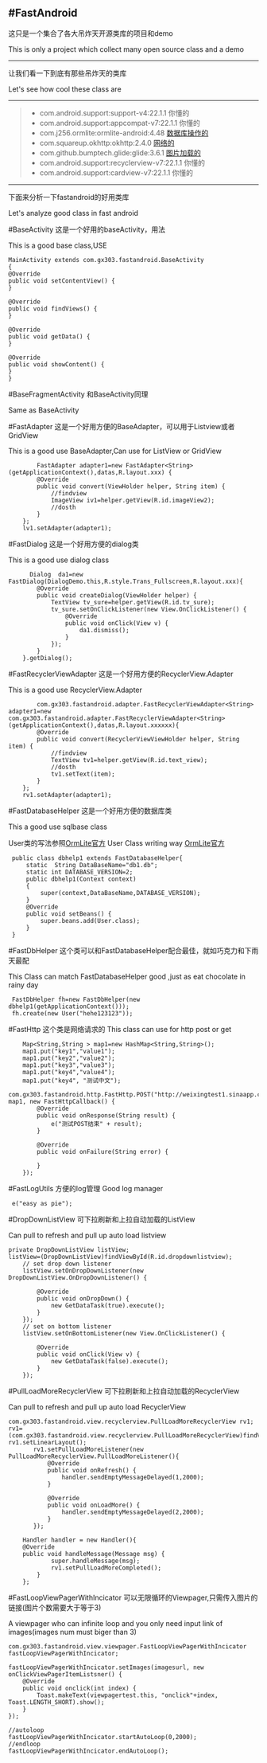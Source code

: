#FastAndroid
------
这只是一个集合了各大吊炸天开源类库的项目和demo

This is only a project which collect many open source class and a demo

------
让我们看一下到底有那些吊炸天的类库

Let's see how cool these class are

------
>* com.android.support:support-v4:22.1.1      你懂的
>* com.android.support:appcompat-v7:22.1.1    你懂的
>* com.j256.ormlite:ormlite-android:4.48      [数据库操作的][1]
>* com.squareup.okhttp:okhttp:2.4.0           [网络的][2]
>* com.github.bumptech.glide:glide:3.6.1      [图片加载的][3]
>* com.android.support:recyclerview-v7:22.1.1 你懂的
>* com.android.support:cardview-v7:22.1.1     你懂的


----------
下面来分析一下fastandroid的好用类库

Let's analyze good class in fast android 

#BaseActivity
这是一个好用的baseActivity，用法

This is a good base class,USE

    MainActivity extends com.gx303.fastandroid.BaseActivity
    {
    @Override
    public void setContentView() {
    }

    @Override
    public void findViews() {
    }

    @Override
    public void getData() {
    }

    @Override
    public void showContent() {
    }
    }

    
#BaseFragmentActivity
和BaseActivity同理

Same as BaseActivity

#FastAdapter
这是一个好用方便的BaseAdapter，可以用于Listview或者GridView

This is a good use BaseAdapter,Can use for ListView or GridView

            FastAdapter adapter1=new FastAdapter<String>(getApplicationContext(),datas,R.layout.xxx) {
            @Override
            public void convert(ViewHolder helper, String item) {
                //findview
                ImageView iv1=helper.getView(R.id.imageView2);
                //dosth
            }
        };
        lv1.setAdapter(adapter1);

#FastDialog
这是一个好用方便的dialog类

This is a good use dialog class

          Dialog  da1=new FastDialog(DialogDemo.this,R.style.Trans_Fullscreen,R.layout.xxx){
            @Override
            public void createDialog(ViewHolder helper) {
                TextView tv_sure=helper.getView(R.id.tv_sure);
                tv_sure.setOnClickListener(new View.OnClickListener() {
                    @Override
                    public void onClick(View v) {
                        da1.dismiss();
                    }
                });
            }
        }.getDialog();

#FastRecyclerViewAdapter
这是一个好用方便的RecyclerView.Adapter

This is a good use RecyclerView.Adapter

            com.gx303.fastandroid.adapter.FastRecyclerViewAdapter<String> adapter1=new com.gx303.fastandroid.adapter.FastRecyclerViewAdapter<String>(getApplicationContext(),datas,R.layout.xxxxxx){
            @Override
            public void convert(RecyclerViewViewHolder helper, String item) {
                //findview
                TextView tv1=helper.getView(R.id.text_view);
                //dosth
                tv1.setText(item);
            }
        };
        rv1.setAdapter(adapter1);

#FastDatabaseHelper
这是一个好用方便的数据库类

This a good use sqlbase class

User类的写法参照[OrmLite官方][4]
User Class writing way [OrmLite官方][4]

     public class dbhelp1 extends FastDatabaseHelper{
         static  String DataBaseName="db1.db";
         static int DATABASE_VERSION=2;
         public dbhelp1(Context context)
         {
             super(context,DataBaseName,DATABASE_VERSION);
         }
         @Override
         public void setBeans() {
             super.beans.add(User.class);
         }
     }
#FastDbHelper
这个类可以和FastDatabaseHelper配合最佳，就如巧克力和下雨天最配

This Class can match FastDatabaseHelper good ,just as eat chocolate in rainy day

     FastDbHelper fh=new FastDbHelper(new dbhelp1(getApplicationContext()));
     fh.create(new User("hehe123123"));
#FastHttp
这个类是网络请求的
This class can use for http post or get

        Map<String,String > map1=new HashMap<String,String>();
        map1.put("key1","value1");
        map1.put("key2","value2");
        map1.put("key3","value3");
        map1.put("key4","value4");
        map1.put("key4", "测试中文");
        com.gx303.fastandroid.http.FastHttp.POST("http://weixingtest1.sinaapp.com/testpost.php", map1, new FastHttpCallback() {
            @Override
            public void onResponse(String result) {
                e("测试POST结束" + result);
            }

            @Override
            public void onFailure(String error) {

            }
        });
        
#FastLogUtils
方便的log管理
Good log manager

     e("easy as pie");
        
#DropDownListView
可下拉刷新和上拉自动加载的ListView 

Can pull to refresh and pull up auto load listview 

    private DropDownListView listView;
    listView=(DropDownListView)findViewById(R.id.dropdownlistview);
        // set drop down listener
        listView.setOnDropDownListener(new DropDownListView.OnDropDownListener() {

            @Override
            public void onDropDown() {
                new GetDataTask(true).execute();
            }
        });
        // set on bottom listener
        listView.setOnBottomListener(new View.OnClickListener() {

            @Override
            public void onClick(View v) {
                new GetDataTask(false).execute();
            }
        });

#PullLoadMoreRecyclerView
可下拉刷新和上拉自动加载的RecyclerView

Can pull to refresh and pull up auto load RecyclerView

    com.gx303.fastandroid.view.recyclerview.PullLoadMoreRecyclerView rv1;
    rv1=(com.gx303.fastandroid.view.recyclerview.PullLoadMoreRecyclerView)findViewById(R.id.pulltoloadview);
    rv1.setLinearLayout();
           rv1.setPullLoadMoreListener(new PullLoadMoreRecyclerView.PullLoadMoreListener(){
               @Override
               public void onRefresh() {
                   handler.sendEmptyMessageDelayed(1,2000);
               }

               @Override
               public void onLoadMore() {
                   handler.sendEmptyMessageDelayed(2,2000);
               }
           });
        
        Handler handler = new Handler(){
        @Override
        public void handleMessage(Message msg) {
                super.handleMessage(msg);
                rv1.setPullLoadMoreCompleted();
            }
        };

#FastLoopViewPagerWithIncicator
可以无限循环的Viewpager,只需传入图片的链接(图片个数需要大于等于3)

A viewpager who can infinite loop and you only need input link of images(images num must biger than 3)

    com.gx303.fastandroid.view.viewpager.FastLoopViewPagerWithIncicator fastLoopViewPagerWithIncicator;

    fastLoopViewPagerWithIncicator.setImages(imagesurl, new onClickViewPagerItemListsner() {
        @Override
        public void onclick(int index) {
            Toast.makeText(viewpagertest.this, "onclick"+index, Toast.LENGTH_SHORT).show();
        }
    });

    //autoloop
    fastLoopViewPagerWithIncicator.startAutoLoop(0,2000);
    //endloop
    fastLoopViewPagerWithIncicator.endAutoLoop();


  [1]: https://github.com/j256/ormlite-android
  [2]: https://github.com/square/okhttp
  [3]: https://github.com/bumptech/glide
  [4]: http://ormlite.com/